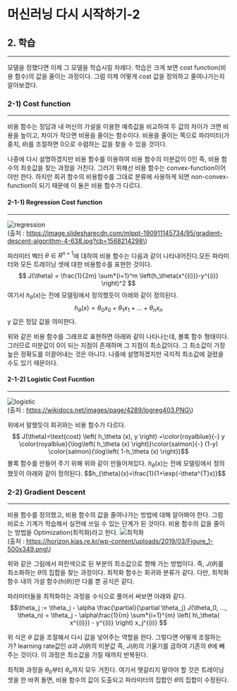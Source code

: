 머신러닝 다시 시작하기-2
========================

## 2. 학습
-------

모델을 정했다면 이제 그 모델을 학습시킬 차례다. 학습은 크게 보면 cost function(비용 함수)의 값을 줄이는 과정이다. 그럼 이제 어떻게 cost 값을 정의하고 줄여나가는지 알아보겠다.

### 2-1) Cost function
---

비용 함수는 정답과 내 머신의 가설을 이용한 예측값을 비교하여 두 값의 차이가 크면 비용을 높이고, 차이가 작으면 비용을 줄이는 함수이다. 비용을 줄이는 쪽으로 파라미터(가중치, $\theta$)를 조절하면 0으로 수렴하는 값을 찾을 수 있을 것이다.

나중에 다시 설명하겠지만 비용 함수를 이용하여 비용 함수의 미분값이 0인 즉, 비용 함수의 최솟값을 찾는 과정을 거친다. 그러기 위해선 비용 함수는 convex-function이어야만 한다. 하지만 회귀 함수의 비용함수를 그대로 분류에 사용하게 되면 non-convex-function이 되기 때문에 이 둘은 비용 함수가 다르다.

#### 2-1-1) Regression Cost function

---

![regression](https://image.slidesharecdn.com/mlppt-190911145734/95/gradient-descent-algorithm-4-638.jpg?cb=1568214298)
<br>
(출처 : https://image.slidesharecdn.com/mlppt-190911145734/95/gradient-descent-algorithm-4-638.jpg?cb=1568214298\)

파라미터 벡터 $\theta∈R^{n+1}$에 대하여 비용 함수는 다음과 같이 나타내어진다.모든 파라미터와 모든 트레이닝 셋에 대한 비용함수를 표현한 것이다. $$ J(\theta) = \frac{1}{2m} \sum*{i=1}^m \left(h_\theta(x^{(i)})-y^{(i)} \right)^2 $$ 여기서 $h_\theta(x)$는 전에 모델링에서 정의했듯이 아래와 같이 정의된다. $$h_\theta(x) =\theta_0 x_0 + \theta_1 x_1 + ... + \theta_n x_n$$ y 값은 정답 값을 의미한다.

위와 같은 비용 함수를 그래프로 표현하면 아래와 같이 나타나는데, 볼록 함수 형태이다. 그러므로 미분값이 0이 되는 지점이 존재하며 그 지점이 최소값이다. 그 최소값이 가장 높은 정확도를 이끌어내는 것은 아니다. 나중에 설명하겠지만 국지적 최소값에 걸렸을 수도 있기 때문이다.

#### 2-1-2) Logistic Cost Fucntion

---

![logistic](https://wikidocs.net/images/page/4289/logreg403.PNG) 
<br>
(출처 : https://wikidocs.net/images/page/4289/logreg403.PNG\)

위에서 말했듯이 회귀와는 비용 함수가 다르다. $$ J(\theta)=\text{cost} \left( h_\theta (x), y \right) =\color{royalblue}{-} y \color{royalblue}{\log\left( h_\theta (x) \right)}\color{salmon}{-} (1-y) \color{salmon}{\log\left( 1-h_\theta (x) \right)}$$ 볼록 함수를 만들어 주기 위해 위와 같이 만들어져있다. $h_\theta(x)$는 전에 모델링에서 정의했듯이 아래와 같이 정의된다. $$h_\{\theta}(x)=\frac{1}{1+\exp(-\theta^{T}x)}$$<br>

### 2-2) Gradient Descent

---

비용 함수를 정의했고, 비용 함수의 값을 줄여나가는 방법에 대해 알아봐야 한다. 그럼 비로소 기계가 학습해서 실전에 쓰일 수 있는 단계가 된 것이다. 비용 함수의 값을 줄이는 방법을 Optimization(최적화)라고 한다. ![최적화](https://horizon.kias.re.kr/wp-content/uploads/2019/03/Figure_1-500x349.png) 
<br>
(출처 : https://horizon.kias.re.kr/wp-content/uploads/2019/03/Figure_1-500x349.png\)

위와 같은 그림에서 파란색으로 된 부분의 최소값으로 향해 가는 방법이다. 즉, $J(\theta)$를 최소화하는 $\theta$의 집합을 찾는 과정이다. 최적화 함수는 회귀와 분류가 같다. 다만, 최적화 함수 내의 가설 함수($h(\theta)$)만 다를 뿐 공식은 같다.

파라미터들을 최적화하는 과정을 수식으로 풀어서 써보면 아래와 같다. $$\theta_j := \theta_j - \alpha \frac{\partial}{\partial \theta_j} J(\theta_0, ..., \theta_n) = \theta_j - \alpha\frac{1}{m} \sum*{i=1}^{m} \left( h\_\theta( x^{(i)}) - y^{(i)} \right) x_j^{(i)} $$

위 식은 $\theta$ 값을 조절해서 다시 값을 넣어주는 역할을 한다. 그렇다면 어떻게 조절하는가? learning rate값인 $\alpha$과 $J(\theta)$의 미분값 즉, $J(\theta)$의 기울기를 곱하여 기존의 $\theta$에 빼주는 것이다. 이 과정은 최소값을 가질 때까지 반복된다.

최적화 과정을 $\theta_0$부터 $\theta_n$까지 모두 거친다. 여기서 헷갈리지 말아야 할 것은 트레이닝 셋을 한 바퀴 돌면, 비용 함수의 값이 도출되고 파라미터의 집합인 $\theta$의 집합이 수정된다.
